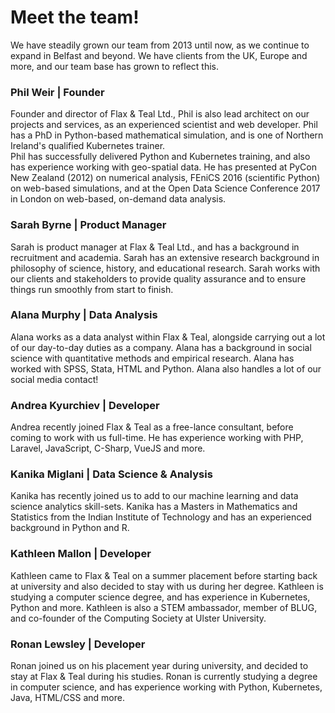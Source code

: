 # Meet the team!

We have steadily grown our team from 2013 until now, as we continue to expand in Belfast and beyond. We have clients from the UK, Europe and more, and our team base has grown to reflect this.

### Phil Weir | Founder

Founder and director of Flax &amp; Teal Ltd., Phil is also lead architect on our projects and services, as an experienced scientist and web developer. Phil has a PhD in Python-based mathematical simulation, and is one of Northern Ireland's qualified Kubernetes trainer.<br>
Phil has successfully delivered Python and Kubernetes training, and also has experience working with geo-spatial data.
He has presented at PyCon New Zealand (2012) on numerical analysis, FEniCS 2016 (scientific Python) on web-based simulations, and at the Open Data Science Conference 2017 in London on web-based, on-demand data analysis.

### Sarah Byrne | Product Manager 

Sarah is product manager at Flax &amp; Teal Ltd., and has a background in recruitment and academia. Sarah has an extensive research background in philosophy of science, history, and educational research.
Sarah works with our clients and stakeholders to provide quality assurance and to ensure things run smoothly from start to finish. 

### Alana Murphy | Data Analysis

Alana works as a data analyst within Flax &amp; Teal, alongside carrying out a lot of our day-to-day duties as a company. Alana has a background in social science with quantitative methods and empirical research. Alana has worked with SPSS, Stata, HTML and Python.
Alana also handles a lot of our social media contact!

### Andrea Kyurchiev | Developer 

Andrea recently joined Flax &amp; Teal as a free-lance consultant, before coming to work with us full-time. He has experience working with PHP, Laravel, JavaScript, C-Sharp, VueJS and more.

### Kanika Miglani | Data Science & Analysis

Kanika has recently joined us to add to our machine learning and data science analytics skill-sets. Kanika has a Masters in Mathematics and Statistics from the Indian Institute of Technology and has an experienced background in Python and R.

### Kathleen Mallon | Developer

Kathleen came to Flax &amp; Teal on a summer placement before starting back at university and also decided to stay with us during her degree. Kathleen is studying a computer science degree, and has experience in Kubernetes, Python and more.
Kathleen is also a STEM ambassador, member of BLUG, and co-founder of the Computing Society at Ulster University. 

### Ronan Lewsley | Developer 

Ronan joined us on his placement year during university, and decided to stay at Flax &amp; Teal during his studies. Ronan is currently studying a degree in computer science, and has experience working with Python, Kubernetes,
Java, HTML/CSS and more.


